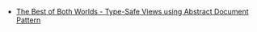 * [The Best of Both Worlds - Type-Safe Views using Abstract Document Pattern](https://ageofjava.blogspot.kr/2016/01/the-best-of-both-worlds.html)
